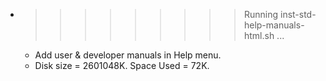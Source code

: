 * >>>>>>>>> Running inst-std-help-manuals-html.sh ...
  * Add user & developer manuals in Help menu.
  * Disk size = 2601048K. Space Used = 72K.

